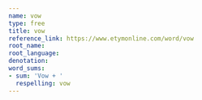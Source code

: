 ```yaml
---
name: vow
type: free
title: vow
reference_link: https://www.etymonline.com/word/vow
root_name: 
root_language: 
denotation: 
word_sums:
- sum: 'Vow + '
  respelling: vow
---
```

